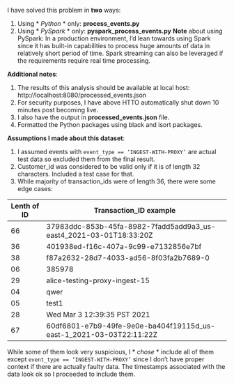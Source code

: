 I have solved this problem in **two** ways:
1. Using * *Python* * only: **process_events.py**
2. Using * *PySpark* * only: **pyspark_process_events.py**
**Note** about using PySpark: In a production environment, I’d lean towards using Spark since it has built-in capabilities to process huge amounts of data in relatively short period of time. Spark streaming can also be leveraged if the requirements require real time processing.

**Additional notes**:
1. The results of this analysis should be available at local host: http://localhost:8080/processed_events.json 
2. For security purposes, I have above HTTO automatically shut down 10 minutes post becoming live.
3. I also have the output in **processed_events.json** file. 
4. Formatted the Python packages using black and isort packages.

**Assumptions I made about this dataset**:
1. I assumed events with `event_type == ‘INGEST-WITH-PROXY’` are actual test data so excluded them from the final result.
2. Customer_id was considered to be valid only if it is of length 32 characters. Included a test case for that.
3. While majority of transaction_ids were of length 36, there were some edge cases:

| Lenth of ID   | Transaction_ID example |
| ------------- | ------------- |
| 66            | 37983ddc-853b-45fa-8982-7fadd5add9a3_us-east4_2021-03-01T18:33:20Z            |
| 36            | 401938ed-f16c-407a-9c99-e7132856e7bf                                          |
| 38            | f87a2632-28d7-4033-ad56-8f03fa2b7689-0                                        |
| 06            | 385978                                                                        |
| 29            | alice-testing-proxy-ingest-15                                                 |
| 04            | qwer                                                                          |
| 05            | test1                                                                         |
| 28            | Wed Mar  3 12:39:35 PST 2021                                                  |
| 67            | 60df6801-e7b9-49fe-9e0e-ba404f19115d_us-east-1_2021-03-03T22:11:22Z           |

While some of them look very suspicious, I * *chose* * include all of them except `event_type == ‘INGEST-WITH-PROXY’` since I don’t have proper context if there are actually faulty data. The timestamps associated with the data look ok so I proceeded to include them.
